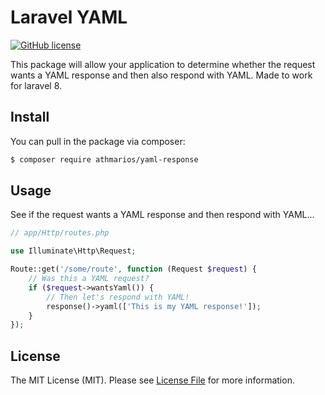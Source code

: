 # Laravel YAML

[![GitHub license](https://img.shields.io/badge/license-MIT-blue.svg)](https://raw.githubusercontent.com/athmarios/laravel-yaml/master/LICENSE) 

This package will allow your application to determine whether the request wants a YAML response and then also respond with YAML. Made to work for laravel 8.

## Install

You can pull in the package via composer:
``` bash
$ composer require athmarios/yaml-response
```

## Usage

See if the request wants a YAML response and then respond with YAML...

```php
// app/Http/routes.php

use Illuminate\Http\Request;

Route::get('/some/route', function (Request $request) {
	// Was this a YAML request?
	if ($request->wantsYaml()) {
		// Then let's respond with YAML!
		response()->yaml(['This is my YAML response!']);
	}
});
```

## License

The MIT License (MIT). Please see [License File](LICENSE.md) for more information.
